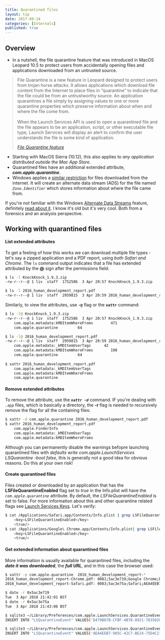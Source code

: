 ```yaml
---
title: Quarantined files
layout: tip
date: 2017-09-24
categories: [Internals]
published: true
---
```


## Overview

* In a nutshell, the file quarantine feature that was introduced in MacOS Leopard 10.5 to protect users from accidentally opening files and applications downloaded from an untrusted source.

<blockquote>
  <p>File Quarantine is a new feature in Leopard designed to protect users from trojan horse attacks. It allows applications which download file content from the Internet to place files in “quarantine” to indicate that the file could be from an untrustworthy source. An application quarantines a file simply by assigning values to one or more quarantine properties which preserve information about when and where the file come from.
<br /><br />
When the Launch Services API is used to open a quarantined file and the file appears to be an application, script, or other executable file type, Launch Services will display an alert to confirm the user understands the file is some kind of application.</p>
  <cite><a target="_blank" href="https://developer.apple.com/library/content/releasenotes/Carbon/RN-LaunchServices/index.html">File Quarantine feature</a>
</cite> </blockquote>

* Starting with MacOS Sierra (10.12), this also applies to _any application distributed outside the Mac App Store_.
* Quarantined files have an additional extended attribute, _**com.apple.quarantine**_. 
* Windows applies a [similar restriction](https://www.howtogeek.com/70012/what-causes-the-file-downloaded-from-the-internet-warning-and-how-can-i-easily-remove-it/) for files downloaded from the internet.  It will create an alternate data stream (ADS) for the file named _```Zone.Identifier```_ which stores information about where the file came from.

<div class="box-note">
If you're not familiar with the Windows <a href="https://blogs.technet.microsoft.com/askcore/2013/03/24/alternate-data-streams-in-ntfs">Alternate Data Streams</a> feature, definitely <a href="https://blog.malwarebytes.com/101/2015/07/introduction-to-alternate-data-streams">read about it</a>. I know it's old but it's very cool. Both from a forensics and an analysis perspective.
</div>

## Working with quarantined files

#### List extended attributes

To get a feeling of how this works we can download multiple file types - let's say a zipped application and a PDF report, using *both Safari and Chrome*. The ```ls``` command output indicates that a file has extended attributed by the **@** sign after the permissions field:


```bash
$ ls -l KnockKnock_1.9.3.zip
-rw-r--r--@ 1 liv  staff  1752586  3 Apr 20:57 KnockKnock_1.9.3.zip

$ ls -l 2016_human_development_report.pdf
-rw-r--r--@ 1 liv  staff  2959815  3 Apr 20:59 2016_human_development_report.pdf
  ```

Similarly, to view the attributes, use **```-@```** flag or the **```xattr```** command:

```bash
$ ls -l@ KnockKnock_1.9.3.zip
-rw-r--r--@ 1 liv  staff  1752586  3 Apr 20:57 KnockKnock_1.9.3.zip
	com.apple.metadata:kMDItemWhereFroms	    471
	com.apple.quarantine	     64

$ ls -l@ 2016_human_development_report.pdf
-rw-r--r--@ 1 liv  staff  2959815  3 Apr 20:59 2016_human_development_report.pdf
	com.apple.metadata:_kMDItemUserTags	     42
	com.apple.metadata:kMDItemWhereFroms	    198
	com.apple.quarantine	     64
  
$ xattr 2016_human_development_report.pdf
	com.apple.metadata:_kMDItemUserTags
	com.apple.metadata:kMDItemWhereFroms
	com.apple.quarantine
```

#### Remove extended attributes

To remove the attribute, use the **_```xattr -d```_** command. IF you're dealing with _```.app```_ files, which is basically a directory, the **-r** flag is needed to recursively remove the flag for all the containing files:

```bash
$ xattr -d com.apple.quarantine 2016_human_development_report.pdf
$ xattr 2016_human_development_report.pdf
	com.apple.FinderInfo
	com.apple.metadata:_kMDItemUserTags
	com.apple.metadata:kMDItemWhereFroms
```

<div class="box-warning">
Although you can permanently disable the warnings befopre launching quarantined files with <i>defaults write com.apple.LaunchServices LSQuarantine -bool false</i>, this is generally not a good idea for obvious reasons. Do this at your own risk!
</div>

#### Create quarantined files

Files created or downloaded by an application that has the **LSFileQuarantineEnabled** flag set to _true_ in the Info.plist will have the _```com.apple.quarantine```_ attribute. By default, the *LSFileQuarantineEnabled* is set to false. For more information about this and other quarantine related flags see [Launch Services Keys](https://developer.apple.com/library/content/documentation/General/Reference/InfoPlistKeyReference/Articles/LaunchServicesKeys.html). Let's verify:

```bash
$ cat /Applications/Safari.app/Contents/Info.plist | grep LSFileQuarantineEnabled -A 1
	<key>LSFileQuarantineEnabled</key>
	<true/>
$ cat /Applications/Google\ Chrome.app/Contents/Info.plist| grep LSFileQuarantineEnabled -A 1
	<key>LSFileQuarantineEnabled</key>
	<true/>
```

#### Get extended information about quarantined files

More information is usually available for quarantined files, including the **_date it was downloaded_**, the **_full URL_**, and in this case the browser used:

```bash
$ xattr -p com.apple.quarantine  2016_human_development_report-*
2016_human_development_report-Chrome.pdf: 0081;5ac3e719;Google Chrome;D479B87B-CFBF-4B78-8921-7835020E11A1
2016_human_development_report-Safari.pdf: 0083;5ac3e75a;Safari;AEA4EEB7-905C-42C7-BE24-75D4C215ABD0

$ date -r 0x5ac3e719
Tue  3 Apr 2018 21:42:01 BST
$ date -r 0x5ac3e75a
Tue  3 Apr 2018 21:43:06 BST

$ sqlite3 ~/Library/Preferences/com.apple.LaunchServices.QuarantineEventsV2 .dump | grep D479B87B-CFBF-4B78-8921-7835020E11A1
INSERT INTO "LSQuarantineEvent" VALUES('D479B87B-CFBF-4B78-8921-7835020E11A1',544480918.0,'com.google.Chrome','Google Chrome','http://hdr.undp.org/sites/default/files/2016_human_development_report.pdf',NULL,NULL,0,NULL,'http://hdr.undp.org/sites/default/files/2016_human_development_report.pdf',NULL);

$ sqlite3 ~/Library/Preferences/com.apple.LaunchServices.QuarantineEventsV2 .dump | grep AEA4EEB7-905C-42C7-BE24-75D4C215ABD0
INSERT INTO "LSQuarantineEvent" VALUES('AEA4EEB7-905C-42C7-BE24-75D4C215ABD0',544480986.962668,'com.apple.Safari','Safari','http://hdr.undp.org/sites/default/files/2016_human_development_report.pdf',NULL,NULL,0,NULL,'http://hdr.undp.org/sites/default/files/2016_human_development_report.pdf',NULL);
```
